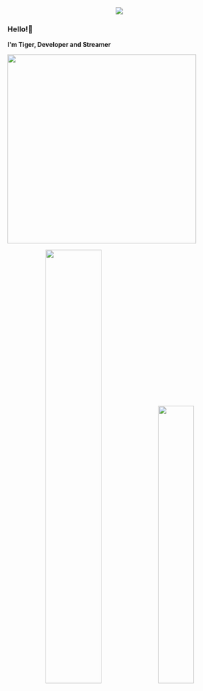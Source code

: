 <!-- ![Preview](./images/bg.jpg) -->

<div align="center">
<img src="https://typograssy.deno.dev/api?text=SomboyTiger&l0=none&l1=00cce6&l2=80f1ff&l3=009eb3&l4=caf9ff&bg=none&frame=none&speed=100&comment=">
</div>

### Hello!👋

**I'm Tiger, Developer and Streamer** 

<a href="https://discord.com/users/919878532228841532"><img align="center" width="425" src="https://lanyard.cnrad.dev/api/919878532228841532"></a>

<p align="center">
<img width="50%" src="https://readme.somboytiger.com/api?username=somboytiger&show_icons=true&count_private=true&theme=react&hide_border=true&bg_color=0D1117"/>
<img width="40%" src="https://readme.somboytiger.com/api/top-langs/?username=somboytiger&show_icons=true&count_private=true&theme=react&hide_border=true&bg_color=0D1117&layout=compact"/>
</p>